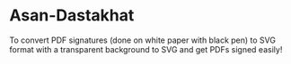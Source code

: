 # Asan-Dastakhat
To convert PDF signatures (done on white paper with black pen) to SVG format with a transparent background to SVG and get PDFs signed easily!
